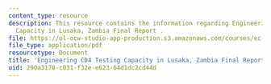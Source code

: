 ```yaml
---
content_type: resource
description: This resource contains the information regarding Engineering CD4 Testing
  Capacity in Lusaka, Zambia Final Report .
file: https://ol-ocw-studio-app-production.s3.amazonaws.com/courses/ec-s11-engineering-capacity-in-community-based-healthcare-fall-2005/290a3178c031f32ee62364d1dc2cd44d_MITEC_S11F05_cd4cnt_cidrz.pdf
file_type: application/pdf
resourcetype: Document
title: 'Engineering CD4 Testing Capacity in Lusaka, Zambia Final Report '
uid: 290a3178-c031-f32e-e623-64d1dc2cd44d
---
```

